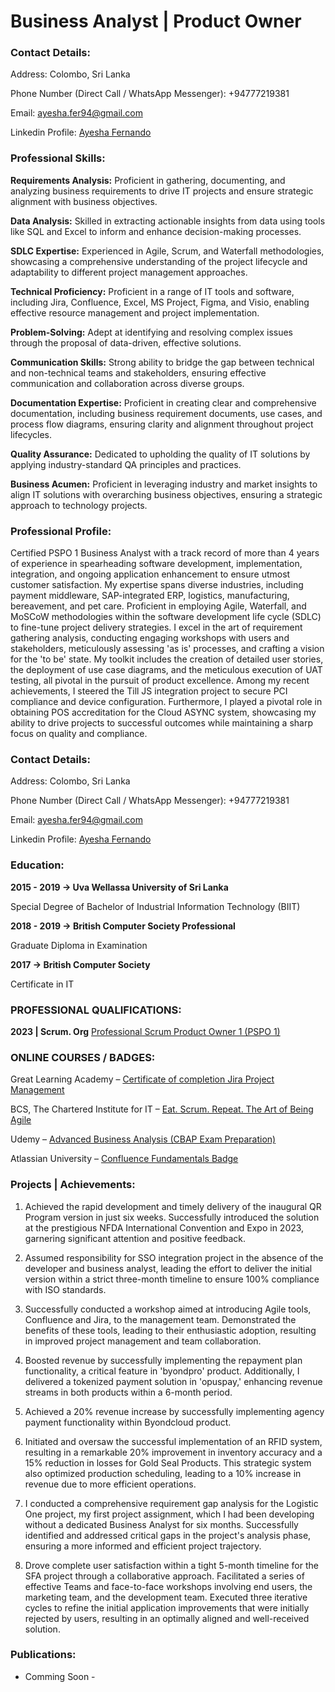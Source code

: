# Business Analyst | Product Owner

### Contact Details:
Address: Colombo, Sri Lanka

Phone Number (Direct Call / WhatsApp Messenger): +94777219381 

Email: ayesha.fer94@gmail.com

Linkedin Profile: [Ayesha Fernando](https://www.linkedin.com/in/ayesha-fernando-a060a0127/)

### Professional Skills:
**Requirements Analysis:** Proficient in gathering, documenting, and analyzing business requirements to drive IT projects and ensure strategic alignment with business objectives. 

**Data Analysis:** Skilled in extracting actionable insights from data using tools like SQL and Excel to inform and enhance decision-making processes.

**SDLC Expertise:** Experienced in Agile, Scrum, and Waterfall methodologies, showcasing a comprehensive understanding of the project lifecycle and adaptability to different project management approaches.

**Technical Proficiency:** Proficient in a range of IT tools and software, including Jira, Confluence, Excel, MS Project, Figma, and Visio, enabling effective resource management and project implementation.

**Problem-Solving:** Adept at identifying and resolving complex issues through the proposal of data-driven, effective solutions.

**Communication Skills:** Strong ability to bridge the gap between technical and non-technical teams and stakeholders, ensuring effective communication and collaboration across diverse groups.

**Documentation Expertise:** Proficient in creating clear and comprehensive documentation, including business requirement documents, use cases, and process flow diagrams, ensuring clarity and alignment throughout project lifecycles.

**Quality Assurance:** Dedicated to upholding the quality of IT solutions by applying industry-standard QA principles and practices.

**Business Acumen:** Proficient in leveraging industry and market insights to align IT solutions with overarching business objectives, ensuring a strategic approach to technology projects.


### Professional Profile:
Certified PSPO 1 Business Analyst with a track record of more than 4 years of experience in spearheading software development, implementation, integration, and ongoing application enhancement to ensure utmost customer satisfaction. My expertise spans diverse industries, including payment middleware, SAP-integrated ERP, logistics, manufacturing, bereavement, and pet care.
Proficient in employing Agile, Waterfall, and MoSCoW methodologies within the software development life cycle (SDLC) to fine-tune project delivery strategies. I excel in the art of requirement gathering analysis, conducting engaging workshops with users and stakeholders, meticulously assessing 'as is' processes, and crafting a vision for the 'to be' state. My toolkit includes the creation of detailed user stories, the deployment of use case diagrams, and the meticulous execution of UAT testing, all pivotal in the pursuit of product excellence.
Among my recent achievements, I steered the Till JS integration project to secure PCI compliance and device configuration. Furthermore, I played a pivotal role in obtaining POS accreditation for the Cloud ASYNC system, showcasing my ability to drive projects to successful outcomes while maintaining a sharp focus on quality and compliance.

### Contact Details:
Address: Colombo, Sri Lanka

Phone Number (Direct Call / WhatsApp Messenger): +94777219381 

Email: ayesha.fer94@gmail.com

Linkedin Profile: [Ayesha Fernando](https://www.linkedin.com/in/ayesha-fernando-a060a0127/)


### Education: 
**2015 - 2019 -> Uva Wellassa University of Sri Lanka**

Special Degree of Bachelor of Industrial Information Technology (BIIT)

**2018 - 2019 -> British Computer Society Professional**

Graduate Diploma in Examination 

**2017 -> British Computer Society**

Certificate in IT

### PROFESSIONAL QUALIFICATIONS:
**2023	| Scrum. Org**
[Professional Scrum Product Owner 1 (PSPO 1)](https://www.credly.com/badges/df0ac05b-c776-41be-aa2c-ca1e2c5f81fc/public_url)

### ONLINE COURSES / BADGES:
Great Learning Academy – [Certificate of completion Jira Project Management](https://olympus1.mygreatlearning.com/course_certificate/YPDCXOMP)

BCS, The Chartered Institute for IT – [Eat. Scrum. Repeat. The Art of Being Agile](https://badgr.com/public/assertions/LVmWVL9hRCmEigzsVtgR0Q?identity__url=https:%2F%2Fdevelop.bcs.org%2Fbadges%2Fbadge.php%3Fhash%3D6bbfbbe92fac0487532e54e4f419ca14612a580b)

Udemy – [Advanced Business Analysis (CBAP Exam Preparation)](https://www.udemy.com/certificate/UC-d64cd089-5a12-4e72-9814-b3155b1e1c10/)

Atlassian University – [Confluence Fundamentals Badge](https://university.atlassian.com/student/award/XzjLsiY11z3mNmHfkrmbh6hA)

### Projects | Achievements:
1. Achieved the rapid development and timely delivery of the inaugural QR Program version in just six weeks. Successfully introduced the solution at the prestigious NFDA International Convention and Expo in 2023, garnering significant attention and positive feedback.
   
2. Assumed responsibility for SSO integration project in the absence of the developer and business analyst, leading the effort to deliver the initial version within a strict three-month timeline to ensure 100% compliance with ISO standards.
   
3. Successfully conducted a workshop aimed at introducing Agile tools, Confluence and Jira, to the management team. Demonstrated the benefits of these tools, leading to their enthusiastic adoption, resulting in improved project management and team collaboration.
   
4. Boosted revenue by successfully implementing the repayment plan functionality, a critical feature in 'byondpro' product. Additionally, I delivered a tokenized payment solution in 'opuspay,' enhancing revenue streams in both products within a 6-month period.
   
5. Achieved a 20% revenue increase by successfully implementing agency payment functionality within Byondcloud product.
   
6. Initiated and oversaw the successful implementation of an RFID system, resulting in a remarkable 20% improvement in inventory accuracy and a 15% reduction in losses for Gold Seal Products. This strategic system also optimized production scheduling, leading to a 10% increase in revenue due to more efficient operations.

7. I conducted a comprehensive requirement gap analysis for the Logistic One project, my first project assignment, which I had been developing without a dedicated Business Analyst for six months. Successfully identified and addressed critical gaps in the project's analysis phase, ensuring a more informed and efficient project trajectory.

8. Drove complete user satisfaction within a tight 5-month timeline for the SFA project through a collaborative approach. Facilitated a series of effective Teams and face-to-face workshops involving end users, the marketing team, and the development team. Executed three iterative cycles to refine the initial application improvements that were initially rejected by users, resulting in an optimally aligned and well-received solution.



### Publications:
 - Comming Soon -
